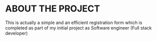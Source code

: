 # ABOUT THE PROJECT
This is actually a simple and an efficient registration form which is completed as part of my initial project as Software engineer (Full stack developer)


